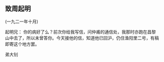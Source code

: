 ## 致周起明

(一九二一年十月)

起明兄：
你的病好了么？前次你给我写信，问仲甫的通信处，我那时亦跑在昌黎山中去了，所以未曾答你。今天接他的信，知道他已回沪，仍住渔阳里二号，有稿即寄这个地方罢。

弟大钊

